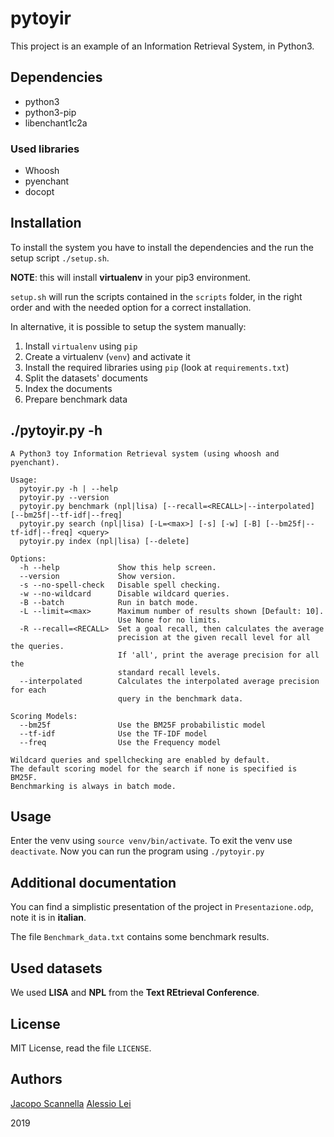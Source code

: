 # pytoyir
This project is an example of an Information Retrieval System, in Python3.

## Dependencies
* python3
* python3-pip
* libenchant1c2a
### Used libraries
* Whoosh
* pyenchant
* docopt

## Installation
To install the system you have to install the dependencies and the run the
setup script `./setup.sh`.

**NOTE**: this will install **virtualenv** in your pip3 environment.

`setup.sh` will run the scripts contained in the `scripts` folder, in the right
order and with the needed option for a correct installation.

In alternative, it is possible to setup the system manually:
1. Install `virtualenv` using `pip`
2. Create a virtualenv (`venv`) and activate it
3. Install the required libraries using `pip` (look at `requirements.txt`)
4. Split the datasets' documents
5. Index the documents
6. Prepare benchmark data

## ./pytoyir.py -h
```
A Python3 toy Information Retrieval system (using whoosh and pyenchant).

Usage:
  pytoyir.py -h | --help
  pytoyir.py --version
  pytoyir.py benchmark (npl|lisa) [--recall=<RECALL>|--interpolated] [--bm25f|--tf-idf|--freq]
  pytoyir.py search (npl|lisa) [-L=<max>] [-s] [-w] [-B] [--bm25f|--tf-idf|--freq] <query>
  pytoyir.py index (npl|lisa) [--delete]

Options:
  -h --help             Show this help screen.
  --version             Show version.
  -s --no-spell-check   Disable spell checking.
  -w --no-wildcard      Disable wildcard queries.
  -B --batch            Run in batch mode.
  -L --limit=<max>      Maximum number of results shown [Default: 10].
                        Use None for no limits.
  -R --recall=<RECALL>  Set a goal recall, then calculates the average
                        precision at the given recall level for all the queries.
                        If 'all', print the average precision for all the
                        standard recall levels.
  --interpolated        Calculates the interpolated average precision for each
                        query in the benchmark data.

Scoring Models:
  --bm25f               Use the BM25F probabilistic model
  --tf-idf              Use the TF-IDF model
  --freq                Use the Frequency model

Wildcard queries and spellchecking are enabled by default.
The default scoring model for the search if none is specified is BM25F.
Benchmarking is always in batch mode.
```

## Usage
Enter the venv using `source venv/bin/activate`. To exit the venv use
`deactivate`. Now you can run the program using `./pytoyir.py`

## Additional documentation
You can find a simplistic presentation of the project in `Presentazione.odp`,
note it is in **italian**.

The file `Benchmark_data.txt` contains some benchmark results.


## Used datasets
We used **LISA** and **NPL** from the **Text REtrieval Conference**.

## License
MIT License, read the file `LICENSE`.

## Authors
[Jacopo Scannella](https://github.com/antipatico)
[Alessio Lei](https://github.com/AlessioLei94)

2019


